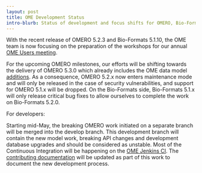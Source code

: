 ```yaml
---
layout: post
title: OME Development Status
intro-blurb: Status of development and focus shifts for OMERO, Bio-Formats, CI and documentation
---
```

With the recent release of OMERO 5.2.3 and Bio-Formats 5.1.10, the OME team is now focusing on the preparation of the workshops for our annual [OME Users meeting](https://www.openmicroscopy.org/site/community/minutes/meetings/11th-annual-users-meeting-2016).

For the upcoming OMERO milestones, our efforts will be shifting towards the delivery of OMERO 5.3.0 which already includes the OME data model [additions](http://blog.openmicroscopy.org/file-formats/data-model/future-plans/2016/01/26/bf-model-status/). As a consequence, OMERO 5.2.x now enters maintenance mode and will only be released in the case of security vulnerabilities, and support for OMERO 5.1.x will be dropped. On the Bio-Formats side, Bio-Formats 5.1.x will only release critical bug fixes to allow ourselves to complete the work on Bio-Formats 5.2.0.

For developers:

Starting mid-May, the breaking OMERO work initiated on a separate branch will be merged into the develop branch. This development branch will contain the new model work, breaking API changes and development database upgrades and should be considered as unstable. Most of the Continuous Integration will be happening on the [OME Jenkins CI](https://ci.openmicroscopy.org/view/DEV/). The [contributing documentation](https://docs.openmicroscopy.org/contributing/) will be updated as part of this work to document the new development process.
